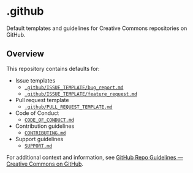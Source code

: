# .github

Default templates and guidelines for Creative Commons repositories on GitHub.


## Overview

This repository contains defaults for:

- Issue templates
  - [`.github/ISSUE_TEMPLATE/bug_report.md`][bug_report]
  - [`.github/ISSUE_TEMPLATE/feature_request.md`][feature_request]
- Pull request template
  - [`.github/PULL_REQUEST_TEMPLATE.md`][pull_request]
- Code of Conduct
  - [`CODE_OF_CONDUCT.md`](CODE_OF_CONDUCT.md)
- Contribution guidelines
  - [`CONTRIBUTING.md`](CONTRIBUTING.md)
- Support guidelines
  - [`SUPPORT.md`](SUPPORT.md)

For additional context and information, see [GitHub Repo Guidelines — Creative
Commons on GitHub][guidelines].

[bug_report]:.github/ISSUE_TEMPLATE/bug_report.md
[feature_request]:.github/ISSUE_TEMPLATE/feature_request.md
[pull_request]:.github/PULL_REQUEST_TEMPLATE.md
[guidelines]:https://opensource.creativecommons.org/contributing-code/github-repo-guidelines/
